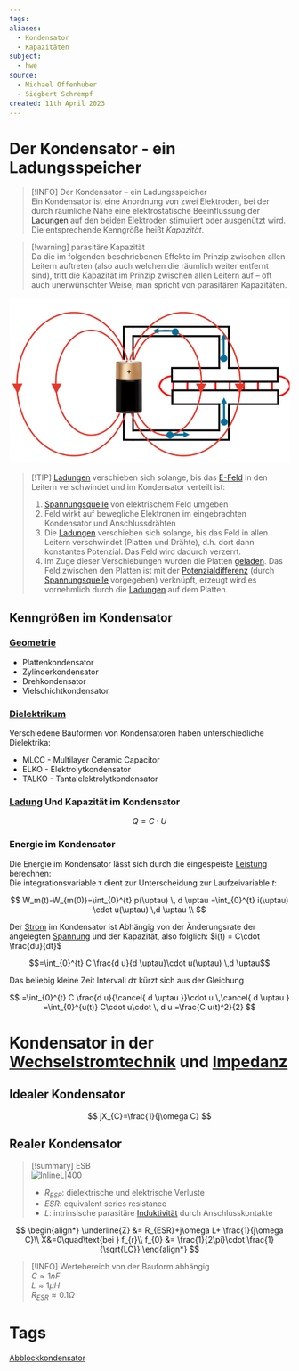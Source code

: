 ```yaml
---
tags: 
aliases:
  - Kondensator
  - Kapazitäten
subject:
  - hwe
source:
  - Michael Offenhuber
  - Siegbert Schrempf
created: 11th April 2023
---
```


# Der Kondensator - ein Ladungsspeicher

> [!INFO] Der Kondensator – ein Ladungsspeicher  
>  Ein Kondensator ist eine Anordnung von zwei Elektroden, bei der durch räumliche Nähe eine elektrostatische Beeinflussung der [Ladungen](Statisches%20E-Feld.md) auf den beiden Elektroden stimuliert oder ausgenützt wird.  
>  Die entsprechende Kenngröße heißt *Kapazität*.

> [!warning] parasitäre Kapazität  
>  Da die im folgenden beschriebenen Effekte im Prinzip zwischen allen Leitern auftreten (also auch welchen die räumlich weiter entfernt sind), tritt die Kapazität im Prinzip zwischen allen Leitern auf – oft auch unerwünschter Weise, man spricht von parasitären Kapazitäten.

![InlineL|450](assets/KondensatorBatterie.png)

> [!TIP] [Ladungen](Statisches%20E-Feld.md) verschieben sich solange, bis das [E-Feld](Elektrisches%20Feld.md) in den Leitern verschwindet und im Kondensator verteilt ist:
> 1. [Spannungsquelle](elektrische%20Spannung.md) von elektrischem Feld umgeben
> 2. Feld wirkt auf bewegliche Elektronen im eingebrachten Kondensator und Anschlussdrähten
> 3. Die [Ladungen](Statisches%20E-Feld.md) verschieben sich solange, bis das Feld in allen Leitern verschwindet (Platten und Drähte), d.h. dort dann konstantes Potenzial. Das Feld wird dadurch verzerrt.
> 4. Im Zuge dieser Verschiebungen wurden die Platten [geladen](Statisches%20E-Feld.md). Das Feld zwischen den Platten ist mit der [Potenzialdifferenz](elektrische%20Spannung.md) (durch [Spannungsquelle](elektrische%20Spannung.md) vorgegeben) verknüpft, erzeugt wird es vornehmlich durch die [Ladungen](Statisches%20E-Feld.md) auf dem Platten.

## Kenngrößen im Kondensator

### [Geometrie](../Mathematik/mathe%20(4)/Geometrie.md)

- Plattenkondensator
- Zylinderkondensator
- Drehkondensator
- Vielschichtkondensator

### [Dielektrikum](Dielektrikum.md)

Verschiedene Bauformen von Kondensatoren haben unterschiedliche Dielektrika:
- MLCC - Multilayer Ceramic Capacitor
- ELKO - Elektrolytkondensator
- TALKO - Tantalelektrolytkondensator

### [Ladung](Statisches%20E-Feld.md) Und Kapazität im Kondensator

$$
Q=C\cdot U
$$

### Energie im Kondensator

Die Energie im Kondensator lässt sich durch die eingespeiste [Leistung](../Physik/Elektrische%20Leistung.md) berechnen:  
Die integrationsvariable $\uptau$ dient zur Unterscheidung zur Laufzeivariable $t$: 

$$
W_m(t)-W_{m(0)}=\int_{0}^{t} p(\uptau) \, d \uptau =\int_{0}^{t} i(\uptau) \cdot u(\uptau) \,d \uptau \\
$$

Der [Strom](elektrischer%20Strom.md) im Kondensator ist Abhängig von der Änderungsrate der angelegten [Spannung](elektrische%20Spannung.md) und der Kapazität, also folglich: $i(t) = C\cdot \frac{du}{dt}$  

$$=\int_{0}^{t} C \frac{d u}{d \uptau}\cdot u(\uptau) \,d \uptau$$

Das beliebig kleine Zeit Intervall $d\uptau$ kürzt sich aus der Gleichung

$$
=\int_{0}^{t} C \frac{d u}{\cancel{ d \uptau }}\cdot u \,\cancel{ d \uptau }
=\int_{0}^{u(t)} C\cdot u\cdot \, d u
=\frac{C u(t)^2}{2}
$$

# Kondensator in der [Wechselstromtechnik](Wechselstromtechnik.md) und [Impedanz](Impedanz.md)

## Idealer Kondensator

$$
jX_{C}=\frac{1}{j\omega C}
$$

## Realer Kondensator

> [!summary] ESB  
> ![InlineL|400](assets/cap_esb.png)
> 
> - $R_{ESR}$: dielektrische und elektrische Verluste
> - $ESR$: equivalent series resistance
> - $L$: intrinsische parasitäre [Induktivität](Induktivitäten.md) durch Anschlusskontakte

$$
\begin{align*}
\underline{Z} &= R_{ESR}+j\omega L+ \frac{1}{j\omega C}\\
X&=0\quad\text{bei } f_{r}\\
f_{0} &= \frac{1}{2\pi}\cdot \frac{1}{\sqrt{LC}}
\end{align*}
$$

> [!INFO] Wertebereich von der Bauform abhängig  
> $C\approx1nF$  
> $L\approx1\mu H$  
> $R_{ESR}\approx0.1\Omega$

# Tags

[Abblockkondensator](Abblockkondensator.md)